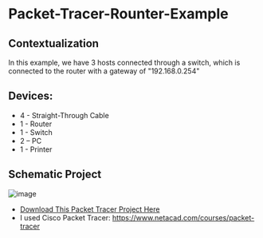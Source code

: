 # Packet-Tracer-Rounter-Example

## Contextualization
In this example, we have 3 hosts connected through a switch, which is connected to the router with a gateway of "192.168.0.254"

## Devices:
- 4 - Straight-Through Cable
- 1 - Router
- 1 - Switch
- 2 – PC
- 1 - Printer

## Schematic Project
![image](https://github.com/KaikyM/Packet-Tracer-Rounter-Example/assets/127446435/96530bbd-fea4-4f2a-8524-73b5273c937d)
- [Download This Packet Tracer Project Here](Router-Example.pkt)
- I used Cisco Packet Tracer: https://www.netacad.com/courses/packet-tracer
